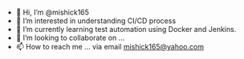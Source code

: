 - 👋 Hi, I’m @mishick165
- 👀 I’m interested in understanding CI/CD process
- 🌱 I’m currently learning test automation using Docker and Jenkins.
- 💞️ I’m looking to collaborate on ...
- 📫 How to reach me ... via email mishick165@yahoo.com

<!---
mishick165/mishick165 is a ✨ special ✨ repository because its `README.md` (this file) appears on your GitHub profile.
You can click the Preview link to take a look at your changes.
--->
